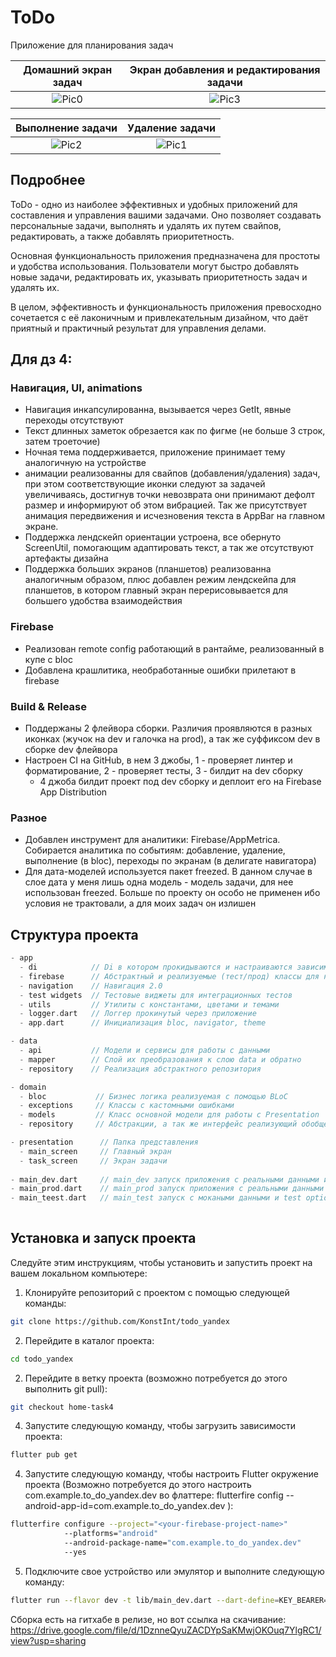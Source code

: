 # ToDo

Приложение для планирования задач

Домашний экран задач           | Экран добавления и редактирования задачи
:-------------------------:|:-------------------------:
![Pic0](https://github.com/KonstInt/todo_yandex/assets/58230320/85d07f39-5d11-44b1-899d-13ce3efea82e)  | ![Pic3](https://github.com/KonstInt/todo_yandex/assets/58230320/02c46ec7-5ecd-4fcf-8e8b-228e37d43741) 

Выполнение задачи             |  Удаление задачи
:-------------------------:|:-------------------------:
![Pic2](https://github.com/KonstInt/todo_yandex/assets/58230320/2bb99cfc-b315-4a65-821b-e3ad3d70d294)| ![Pic1](https://github.com/KonstInt/todo_yandex/assets/58230320/67445343-cf3f-444a-a5c6-614dc1333ac5)




## Подробнее

ToDo - одно из наиболее эффективных и удобных приложений для составления и управления вашими задачами. Оно позволяет создавать персональные задачи, выполнять и удалять их путем свайпов, редактировать, а также добавлять приоритетность.

Основная функциональность приложения предназначена для простоты и удобства использования. Пользователи могут быстро добавлять новые задачи, редактировать их, указывать приоритетность задач и удалять их.

В целом, эффективность и функциональность приложения превосходно сочетается с её лаконичным и привлекательным дизайном, что даёт приятный и практичный результат для управления делами.

## Для дз 4:
### Навигация, UI, animations
- Навигация инкапсулированна, вызывается через GetIt, явные переходы отсутствуют
- Текст длинных заметок обрезается как по фигме (не больше 3 строк, затем троеточие)
- Ночная тема поддерживается, приложение принимает тему аналогичную на устройстве
- анимации реализованны для свайпов (добавления/удаления) задач, при этом соответствующие иконки следуют за задачей увеличиваясь, достигнув точки невозврата они принимают дефолт размер и информируют об этом вибрацией. Так же присутствует анимация передвижения и исчезновения текста в AppBar на главном экране.
- Поддержка лендскейп ориентации устроена, все обернуто ScreenUtil, помогающим адаптировать текст, а так же отсутствуют артефакты дизайна
- Поддержка больших экранов (планшетов) реализованна аналогичным образом, плюс добавлен режим лендскейпа для планшетов, в котором главный экран перерисовывается для большего удобства взаимодействия
### Firebase
- Реализован remote config работающий в рантайме, реализованный в купе с bloc
- Добавлена крашлитика, необработанные ошибки прилетают в firebase
### Build & Release
- Поддержаны 2 флейвора сборки. Различия проявляются в разных иконках (жучок на dev и галочка на prod), а так же суффиксом dev в сборке dev флейвора
- Настроен CI на GitHub, в нем 3 джобы, 1 - проверяет линтер и форматирование, 2 - проверяет тесты, 3 - билдит на dev сборку
  + 4 джоба билдит проект под dev сборку и деплоит его на Firebase App Distribution
### Разное
- Добавлен инструмент для аналитики: Firebase/AppMetrica. Собирается аналитика по событиям: добавление, удаление, выполнение (в bloc), переходы по экранам (в делигате навигатора)
- Для дата-моделей используется пакет freezed. В данном случае в слое дата у меня лишь одна модель - модель задачи, для нее использован freezed. Больше по проекту он особо не применен ибо условия не трактовали, а для моих задач он излишен

## Структура проекта

```dart
- app
  - di            // Di в котором прокидываются и настраиваются зависимости
  - firebase      // Абстрактный и реализуемые (тест/прод) классы для настройки Firebase
  - navigation    // Навигация 2.0
  - test widgets  // Тестовые виджеты для интеграционных тестов
  - utils         // Утилиты с константами, цветами и темами
  - logger.dart   // Логгер прокинутый через приложение
  - app.dart      // Инициализация bloc, navigator, theme 

- data
  - api           // Модели и сервисы для работы с данными
  - mapper        // Слой их преобразования к слою data и обратно
  - repository    // Реализация абстрактного репозитория

- domain
  - bloc           // Бизнес логика реализуемая с помощью BLoC
  - exceptions     // Классы с кастомными ошибками
  - models         // Класс основной модели для работы с Presentation
  - repository     // Абстракции, а так же интерфейс реализующий обобщенную работу с ними

- presentation      // Папка представления
  - main_screen     // Главный экран
  - task_screen     // Экран задачи
   
- main_dev.dart     // main_dev запуск приложения с реальными данными и dev options
- main_prod.dart    // main_prod запуск приложения с реальными данными и prod options
- main_teest.dart   // main_test запуск с мокаными данными и test options
  
```

## Установка и запуск проекта

Следуйте этим инструкциям, чтобы установить и запустить проект на вашем локальном компьютере:

1. Клонируйте репозиторий с проектом с помощью следующей команды:

```bash
git clone https://github.com/KonstInt/todo_yandex
```

2. Перейдите в каталог проекта:

```bash
cd todo_yandex
```

2. Перейдите в ветку проекта (возможно потребуется до этого выполнить git pull):

```bash
git checkout home-task4
```
4. Запустите следующую команду, чтобы загрузить зависимости проекта:

```bash
flutter pub get
```
4. Запустите следующую команду, чтобы настроить Flutter окружение проекта (Возможно потребуется до этого настроить com.example.to_do_yandex.dev во флаттере: flutterfire config --android-app-id=com.example.to_do_yandex.dev ):

```bash
flutterfire configure --project="<your-firebase-project-name>" 
            --platforms="android" 
            --android-package-name="com.example.to_do_yandex.dev" 
            --yes
```
5. Подключите свое устройство или эмулятор и выполните следующую команду:

```bash
flutter run --flavor dev -t lib/main_dev.dart --dart-define=KEY_BEARER=<your_token>
```

Сборка есть на гитхабе в релизе, но вот ссылка на скачивание:
https://drive.google.com/file/d/1DznneQyuZACDYpSaKMwjOKOuq7YlgRC1/view?usp=sharing
